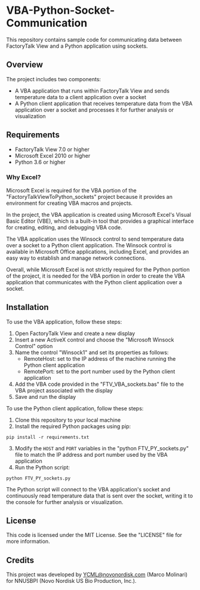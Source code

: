 # VBA-Python-Socket-Communication

This repository contains sample code for communicating data between FactoryTalk View and a Python application using sockets.

## Overview

The project includes two components:

- A VBA application that runs within FactoryTalk View and sends temperature data to a client application over a socket
- A Python client application that receives temperature data from the VBA application over a socket and processes it for further analysis or visualization

## Requirements

- FactoryTalk View 7.0 or higher
- Microsoft Excel 2010 or higher
- Python 3.6 or higher

### Why Excel?
Microsoft Excel is required for the VBA portion of the "FactoryTalkViewToPython_sockets" project because it provides an environment for creating VBA macros and projects.

In the project, the VBA application is created using Microsoft Excel's Visual Basic Editor (VBE), which is a built-in tool that provides a graphical interface for creating, editing, and debugging VBA code.

The VBA application uses the Winsock control to send temperature data over a socket to a Python client application. The Winsock control is available in Microsoft Office applications, including Excel, and provides an easy way to establish and manage network connections.

Overall, while Microsoft Excel is not strictly required for the Python portion of the project, it is needed for the VBA portion in order to create the VBA application that communicates with the Python client application over a socket.

## Installation

To use the VBA application, follow these steps:

1. Open FactoryTalk View and create a new display
2. Insert a new ActiveX control and choose the "Microsoft Winsock Control" option
3. Name the control "Winsock1" and set its properties as follows:
   - RemoteHost: set to the IP address of the machine running the Python client application
   - RemotePort: set to the port number used by the Python client application
4. Add the VBA code provided in the "FTV_VBA_sockets.bas" file to the VBA project associated with the display
5. Save and run the display

To use the Python client application, follow these steps:

1. Clone this repository to your local machine
2. Install the required Python packages using pip:
```
pip install -r requirements.txt
```

3. Modify the `HOST` and `PORT` variables in the "python FTV_PY_sockets.py" file to match the IP address and port number used by the VBA application
4. Run the Python script:
```
python FTV_PY_sockets.py
```


The Python script will connect to the VBA application's socket and continuously read temperature data that is sent over the socket, writing it to the console for further analysis or visualization.

## License

This code is licensed under the MIT License. See the "LICENSE" file for more information.

## Credits

This project was developed by YCML@novonordisk.com (Marco Molinari) for NNUSBPI (Novo Nordisk US Bio Production, Inc.).
